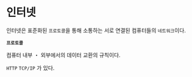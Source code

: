 # 인터넷

인터넷은 표준화된 `프로토콜`을 통해 소통하는 서로 연결된 컴퓨터들의 `네트워크`이다.

**`프로토콜`** 

컴퓨터 내부 ・ 외부에서의 데이터 교환의 규칙이다.

`HTTP` `TCP/IP` 가 있다.



